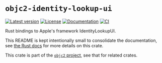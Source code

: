 # `objc2-identity-lookup-ui`

[![Latest version](https://badgen.net/crates/v/objc2-identity-lookup-ui)](https://crates.io/crates/objc2-identity-lookup-ui)
[![License](https://badgen.net/badge/license/Zlib%20OR%20Apache-2.0%20OR%20MIT/blue)](../../LICENSE.md)
[![Documentation](https://docs.rs/objc2-identity-lookup-ui/badge.svg)](https://docs.rs/objc2-identity-lookup-ui/)
[![CI](https://github.com/madsmtm/objc2/actions/workflows/ci.yml/badge.svg)](https://github.com/madsmtm/objc2/actions/workflows/ci.yml)

Rust bindings to Apple's framework IdentityLookupUI.

This README is kept intentionally small to consolidate the documentation, see
[the Rust docs](https://docs.rs/objc2-identity-lookup-ui/) for more details on this crate.

This crate is part of the [`objc2` project](https://github.com/madsmtm/objc2),
see that for related crates.
